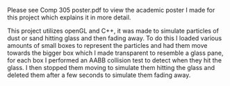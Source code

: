 Please see Comp 305 poster.pdf to view the academic poster I made for this project which explains it in more detail.

This project utilizes openGL and C++, it was made to simulate particles of dust or sand hitting glass and then fading away. To do this I loaded various amounts of small boxes to represent the particles and had them move towards the bigger box which I made transparent to resemble a glass pane, for each box I performed an AABB collision test to detect when they hit the glass. I then stopped them moving to simulate them hitting the glass and deleted them after a few seconds to simulate them fading away.

